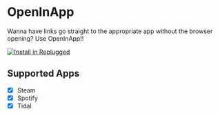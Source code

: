 # OpenInApp
Wanna have links go straight to the appropriate app without the browser opening? Use OpenInApp!!

[![Install in Replugged](https://img.shields.io/badge/-Install%20in%20Replugged-blue?style=for-the-badge&logo=none)](https://replugged.dev/install?identifier=Killerjet101/replugged-OpenInApp&source=github)

## Supported Apps
- [x] Steam
- [x] Spotify
- [x] Tidal
